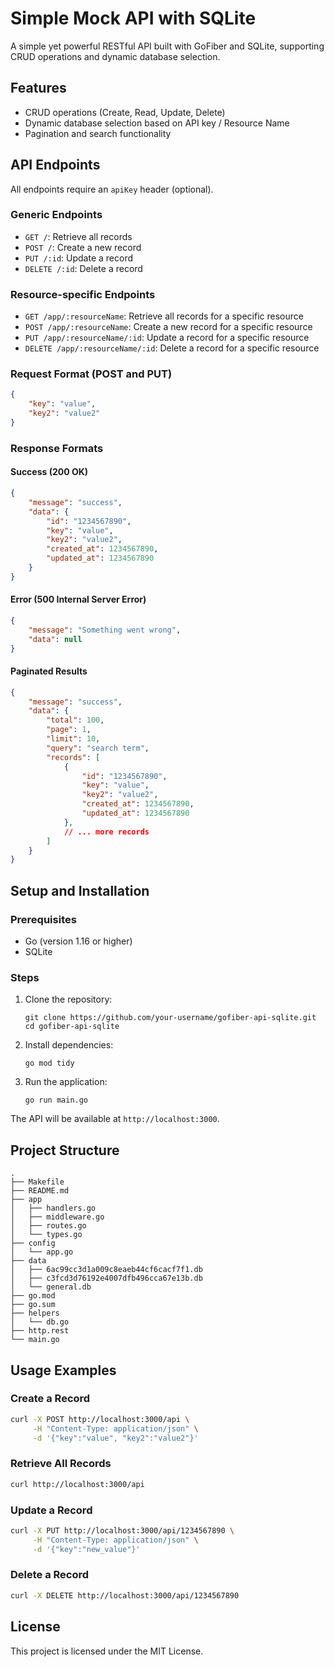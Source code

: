 # Simple Mock API with SQLite

A simple yet powerful RESTful API built with GoFiber and SQLite, supporting CRUD operations and dynamic database selection.

## Features

- CRUD operations (Create, Read, Update, Delete)
- Dynamic database selection based on API key / Resource Name
- Pagination and search functionality

## API Endpoints

All endpoints require an `apiKey` header (optional).

### Generic Endpoints

- `GET /`: Retrieve all records
- `POST /`: Create a new record
- `PUT /:id`: Update a record
- `DELETE /:id`: Delete a record

### Resource-specific Endpoints

- `GET /app/:resourceName`: Retrieve all records for a specific resource
- `POST /app/:resourceName`: Create a new record for a specific resource
- `PUT /app/:resourceName/:id`: Update a record for a specific resource
- `DELETE /app/:resourceName/:id`: Delete a record for a specific resource

### Request Format (POST and PUT)

```json
{
    "key": "value",
    "key2": "value2"
}
```

### Response Formats

#### Success (200 OK)

```json
{
    "message": "success",
    "data": {
        "id": "1234567890",
        "key": "value",
        "key2": "value2",
        "created_at": 1234567890,
        "updated_at": 1234567890
    }
}
```

#### Error (500 Internal Server Error)

```json
{
    "message": "Something went wrong",
    "data": null
}
```

#### Paginated Results

```json
{
    "message": "success",
    "data": {
        "total": 100,
        "page": 1,
        "limit": 10,
        "query": "search term",
        "records": [
            {
                "id": "1234567890",
                "key": "value",
                "key2": "value2",
                "created_at": 1234567890,
                "updated_at": 1234567890
            },
            // ... more records
        ]
    }
}
```

## Setup and Installation

### Prerequisites

- Go (version 1.16 or higher)
- SQLite

### Steps

1. Clone the repository:
   ```
   git clone https://github.com/your-username/gofiber-api-sqlite.git
   cd gofiber-api-sqlite
   ```

2. Install dependencies:
   ```
   go mod tidy
   ```

3. Run the application:
   ```
   go run main.go
   ```

The API will be available at `http://localhost:3000`.

## Project Structure

```
.
├── Makefile
├── README.md
├── app
│   ├── handlers.go
│   ├── middleware.go
│   ├── routes.go
│   └── types.go
├── config
│   └── app.go
├── data
│   ├── 6ac99cc3d1a009c8eaeb44cf6cacf7f1.db
│   ├── c3fcd3d76192e4007dfb496cca67e13b.db
│   └── general.db
├── go.mod
├── go.sum
├── helpers
│   └── db.go
├── http.rest
└── main.go
```

## Usage Examples

### Create a Record
```bash
curl -X POST http://localhost:3000/api \
     -H "Content-Type: application/json" \
     -d '{"key":"value", "key2":"value2"}'
```

### Retrieve All Records
```bash
curl http://localhost:3000/api
```

### Update a Record
```bash
curl -X PUT http://localhost:3000/api/1234567890 \
     -H "Content-Type: application/json" \
     -d '{"key":"new_value"}'
```

### Delete a Record
```bash
curl -X DELETE http://localhost:3000/api/1234567890
```

## License

This project is licensed under the MIT License.